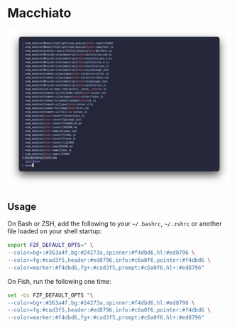 # Macchiato

<p align="center">
  <img src="./assets/macchiato.png" />
</p>

## Usage

On Bash or ZSH, add the following to your `~/.bashrc`, `~/.zshrc` or another file loaded on your shell startup:

```sh
export FZF_DEFAULT_OPTS=" \
--color=bg+:#363a4f,bg:#24273a,spinner:#f4dbd6,hl:#ed8796 \
--color=fg:#cad3f5,header:#ed8796,info:#c6a0f6,pointer:#f4dbd6 \
--color=marker:#f4dbd6,fg+:#cad3f5,prompt:#c6a0f6,hl+:#ed8796"
```

On Fish, run the following one time:

```sh
set -Ux FZF_DEFAULT_OPTS "\
--color=bg+:#363a4f,bg:#24273a,spinner:#f4dbd6,hl:#ed8796 \
--color=fg:#cad3f5,header:#ed8796,info:#c6a0f6,pointer:#f4dbd6 \
--color=marker:#f4dbd6,fg+:#cad3f5,prompt:#c6a0f6,hl+:#ed8796"
```
